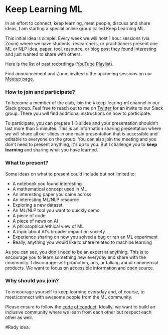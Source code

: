 # Keep Learning ML

In an effort to connect, keep learning, meet people, discuss and share ideas, I am starting a special online group called Keep Learning ML. 

This initial idea is simple. Every week we will host 1 hour sessions (via Zoom) where we have students, researchers, or practitioners present one ML or NLP idea, paper, tool, resource, or blog post they found interesting and just wanted to share with others. 

Here is the list of past recordings ([YouTube Playlist](https://www.youtube.com/playlist?list=PLGSHbNsNO4VjP3r4uZL9o67dkFNEN1qbK)).

Find announcement and Zoom invites to the upcoming sessions on our [Meetup page](https://www.meetup.com/dair-ai/). 

### How to join and participate?

To become a member of the club, join the #keep-learing-ml channel in our Slack group. Feel free to reach out to me on [Twitter](https://twitter.com/omarsar0) for an invite to our Slack group. There you will find additional instructions on how to participate. 

To participate, you can prepare 1-3 slides and your presentation shouldn’t last more than 5 minutes. This is an information sharing presentation where we will share all our slides in one main presentation that is accessible and editable to everyone on the group. You can also join the meeting and you don't need to present anything, it's up to you. But I challenge you to **keep learning** and sharing what you have learned.  

### What to present?

Some ideas on what to present could include but not limited to:
- A notebook you found interesting
- A mathematical concept used in ML
- An interesting paper you came across
- An interesting ML/NLP resource
- Exploring a new dataset
- An ML/NLP tool you want to quickly demo
- A piece of code
- A piece of news on AI
- A philosophical/ethical view of ML
- A topic about AI's broader impact on society
- Experience sharing on how you solved a bug or ran an ML experiment
- Really, anything you would like to share related to machine learning

As you can see, you don't need to be an expert at anything. This is to encourage you to learn something new everyday and share with the community. I discourage self-promotion, ads, or talking about commercial products. We want to focus on accessible information and open source.

### Why should you join? 

To encourage yourself to keep learning everyday and, of course, to meet/connect with awesome people from the ML community.

Please ensure to follow the [code of conduct](https://github.com/dair-ai/dair-ai.github.io/blob/master/CODE_OF_CONDUCT.md). Ideally, we want to build an inclusive community where we learn from each other but respect each other as well.

#Rady idea:








